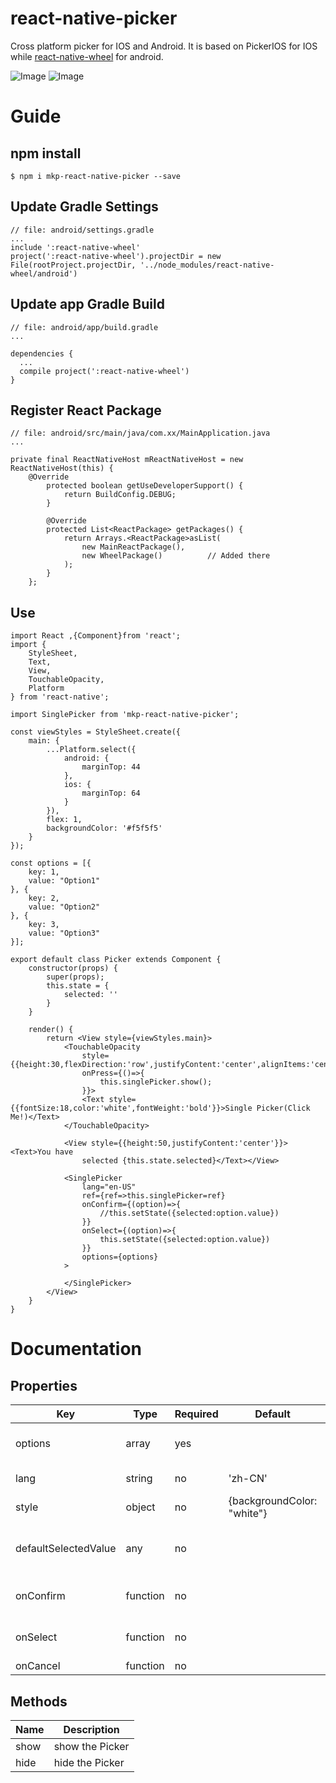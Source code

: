 # react-native-picker
Cross platform picker for IOS and Android.
It is based on PickerIOS for IOS while [react-native-wheel](https://github.com/shexiaoheng/react-native-wheel) for android.

![Image](doc/android.gif) ![Image](doc/ios.gif)

# Guide
## npm install
    $ npm i mkp-react-native-picker --save
## Update Gradle Settings
    // file: android/settings.gradle
    ...
    include ':react-native-wheel'
    project(':react-native-wheel').projectDir = new File(rootProject.projectDir, '../node_modules/react-native-wheel/android')
## Update app Gradle Build
    // file: android/app/build.gradle
    ...
    
    dependencies {
      ...
      compile project(':react-native-wheel')
    }
## Register React Package
    // file: android/src/main/java/com.xx/MainApplication.java
    ...
    
    private final ReactNativeHost mReactNativeHost = new ReactNativeHost(this) {
        @Override
            protected boolean getUseDeveloperSupport() {
                return BuildConfig.DEBUG;
            }
    
            @Override
            protected List<ReactPackage> getPackages() {
                return Arrays.<ReactPackage>asList(
                    new MainReactPackage(),
                    new WheelPackage()          // Added there
                );
            }
        };
## Use
    import React ,{Component}from 'react';
    import {
        StyleSheet,
        Text,
        View,
        TouchableOpacity,
        Platform
    } from 'react-native';
    
    import SinglePicker from 'mkp-react-native-picker';
    
    const viewStyles = StyleSheet.create({
        main: {
            ...Platform.select({
                android: {
                    marginTop: 44
                },
                ios: {
                    marginTop: 64
                }
            }),
            flex: 1,
            backgroundColor: '#f5f5f5'
        }
    });
    
    const options = [{
        key: 1,
        value: "Option1"
    }, {
        key: 2,
        value: "Option2"
    }, {
        key: 3,
        value: "Option3"
    }];
    
    export default class Picker extends Component {
        constructor(props) {
            super(props);
            this.state = {
                selected: ''
            }
        }
    
        render() {
            return <View style={viewStyles.main}>
                <TouchableOpacity
                    style={{height:30,flexDirection:'row',justifyContent:'center',alignItems:'center',backgroundColor:'red'}}
                    onPress={()=>{
                        this.singlePicker.show();
                    }}>
                    <Text style={{fontSize:18,color:'white',fontWeight:'bold'}}>Single Picker(Click Me!)</Text>
                </TouchableOpacity>
    
                <View style={{height:50,justifyContent:'center'}}><Text>You have
                    selected {this.state.selected}</Text></View>
    
                <SinglePicker
                    lang="en-US"
                    ref={ref=>this.singlePicker=ref}
                    onConfirm={(option)=>{
                        //this.setState({selected:option.value})
                    }}
                    onSelect={(option)=>{
                        this.setState({selected:option.value})
                    }}
                    options={options}
                >
    
                </SinglePicker>
            </View>
        }
    }
    
# Documentation

## Properties
Key | Type | Required | Default | Description
--- | ---- | -------- | ------- | -----------
options | array | yes | | must be an array of key-value pairs,like {key:1,value:'option'}
lang | string | no | 'zh-CN' | enums:'zh-CN','en-US'
style | object | no | {backgroundColor: "white"} | 
defaultSelectedValue | any | no |  | key of each option,if undefined, the first option will be selected
onConfirm | function | no | | option that be selected as the parameter
onSelect | function | no | | option that be selected as the parameter
onCancel | function | no | |     

## Methods
Name | Description
---- | -----------
show | show the Picker
hide | hide the Picker